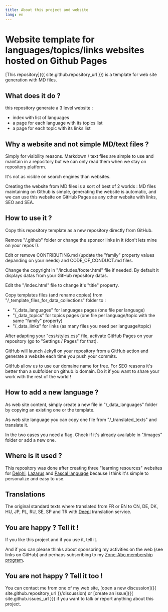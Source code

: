 ```yaml
---
title: About this project and website
lang: en
---
```

# Website template for languages/topics/links websites hosted on Github Pages

[This repository]({{ site.github.repository_url }}) is a template for web site generation with MD files.

## What does it do ?

this repository generate a 3 level website :
- index with list of languages
- a page for each language with its topics list
- a page for each topic with its links list

## Why a website and not simple MD/text files ?

Simply for visibility reasons. Markdown / text files are simple to use and maintain in a repository but we can only read them when we stay on repository platform.

It's not as visible on search engines than websites.

Creating the website from MD files is a sort of best of 2 worlds : MD files maintaining on Github is simple, generating the website is automatic, and we can use this website on GitHub Pages as any other website with links, SEO and SEA.

## How to use it ?

Copy this repository template as a new repository directly from GitHub.

Remove "/.github" folder or change the sponsor links in it (don't lets mine on your repos !).

Edit or remove CONTRIBUTING.md (update the "family" property values depanding on your needs) and CODE_OF_CONDUCT.md files.

Change the copyright in "/includes/footer.html" file if needed. By default it displays datas from your GitHub repository datas.

Edit the "/index.html" file to change it's "title" property.

Copy templates files (and rename copies) from "/_template_files_for_data_collections" folder to :
* "/_data_languages" for languages pages (one file per language)
* "/_data_topics" for topics pages (one file per language/topic with the same "family" property)
* "/_data_links" for links (as many files you need per language/topic)

After adapting your "css/styles.css" file, activate GitHub Pages on your repository (go to "Settings / Pages" for that).

GitHub will launch Jekyll on your repository from a GitHub action and generate a website each time you push your commits.

GitHub allow us to use our domaine name for free. For SEO reasons it's better than a subfolder on github.io domain. Do it if you want to share your work with the rest of the world !

## How to add a new language ?

As web site content, simply create a new file in "/_data_languages" folder by copying an existing one or the template.

As web site language you can copy one file from "/_translated_texts" and translate it.

In the two cases you need a flag. Check if it's already available in "/images" folder or add a new one.

## Where is it used ?

This repository was done after creating three "learning resources" websites for [Delphi](https://developpeurpascal.github.io/Delphi-Learning-Resources/), [Lazarus](https://developpeurpascal.github.io/Lazarus-Learning-Resources/) and [Pascal language](https://developpeurpascal.github.io/Pascal-Learning-Resources/) because I think it's simple to personalize and easy to use.

## Translations

The original standard texts where translated from FR or EN to CN, DE, DK, HU, JP, PL, RU, SE, SP and TR with [Deepl](https://deepl.com) translation service.

## You are happy ? Tell it !

If you like this project and if you use it, tell it.

And if you can please thinks about sponsoring my activities on the web (see links on GitHub) and perhaps subscribing to my [Zone-Abo membership program](https://zone-abo.fr).

## You are not happy ? Tell it too !

You can contact me from one of my web site, [open a new discussion]({{ site.github.repository_url }}/discussion) or [create an issue]({{ site.github.issues_url }}) if you want to talk or report anything about this project.

